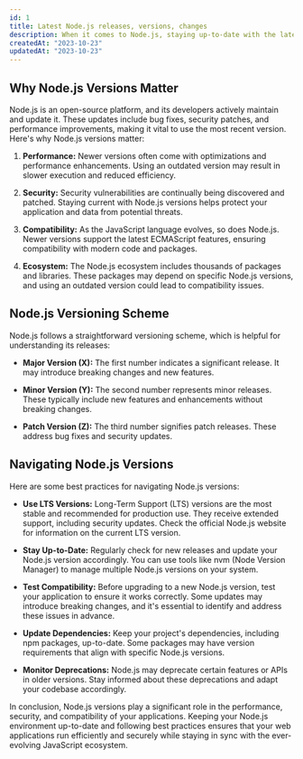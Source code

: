 ```yaml
---
id: 1
title: Latest Node.js releases, versions, changes
description: When it comes to Node.js, staying up-to-date with the latest versions is crucial for optimizing your web applications. Node.js is a runtime environment that executes JavaScript code on the server side, making it an essential component for building scalable and high-performance applications.
createdAt: "2023-10-23"
updatedAt: "2023-10-23"
---
```


## Why Node.js Versions Matter

Node.js is an open-source platform, and its developers actively maintain and update it. These updates include bug fixes, security patches, and performance improvements, making it vital to use the most recent version. Here's why Node.js versions matter:

1. **Performance:** Newer versions often come with optimizations and performance enhancements. Using an outdated version may result in slower execution and reduced efficiency.

2. **Security:** Security vulnerabilities are continually being discovered and patched. Staying current with Node.js versions helps protect your application and data from potential threats.

3. **Compatibility:** As the JavaScript language evolves, so does Node.js. Newer versions support the latest ECMAScript features, ensuring compatibility with modern code and packages.

4. **Ecosystem:** The Node.js ecosystem includes thousands of packages and libraries. These packages may depend on specific Node.js versions, and using an outdated version could lead to compatibility issues.

## Node.js Versioning Scheme

Node.js follows a straightforward versioning scheme, which is helpful for understanding its releases:

- **Major Version (X):** The first number indicates a significant release. It may introduce breaking changes and new features.

- **Minor Version (Y):** The second number represents minor releases. These typically include new features and enhancements without breaking changes.

- **Patch Version (Z):** The third number signifies patch releases. These address bug fixes and security updates.

## Navigating Node.js Versions

Here are some best practices for navigating Node.js versions:

- **Use LTS Versions:** Long-Term Support (LTS) versions are the most stable and recommended for production use. They receive extended support, including security updates. Check the official Node.js website for information on the current LTS version.

- **Stay Up-to-Date:** Regularly check for new releases and update your Node.js version accordingly. You can use tools like nvm (Node Version Manager) to manage multiple Node.js versions on your system.

- **Test Compatibility:** Before upgrading to a new Node.js version, test your application to ensure it works correctly. Some updates may introduce breaking changes, and it's essential to identify and address these issues in advance.

- **Update Dependencies:** Keep your project's dependencies, including npm packages, up-to-date. Some packages may have version requirements that align with specific Node.js versions.

- **Monitor Deprecations:** Node.js may deprecate certain features or APIs in older versions. Stay informed about these deprecations and adapt your codebase accordingly.

In conclusion, Node.js versions play a significant role in the performance, security, and compatibility of your applications. Keeping your Node.js environment up-to-date and following best practices ensures that your web applications run efficiently and securely while staying in sync with the ever-evolving JavaScript ecosystem.
